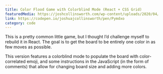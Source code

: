 ```yaml
---
title: Color Flood Game with Colorblind Mode (React + CSS Grid)
featuredMedia: https://joshcollinsworth.com/wp-content/uploads/2020/04/Firefox_Screenshot_2020-04-24T20-02-23.351Z.png
link: https://codepen.io/joshuajcollinsworth/pen/Pymdxo
category: code
---
```


This is a pretty common little game, but I thought I’d challenge myself to rebuild it in React. The goal is to get the board to be entirely one color in as few moves as possible.

This version features a colorblind mode to populate the board with color-correlated emoji, and some instructions in the JavaScript (in the form of comments) that allow for changing board size and adding more colors.


